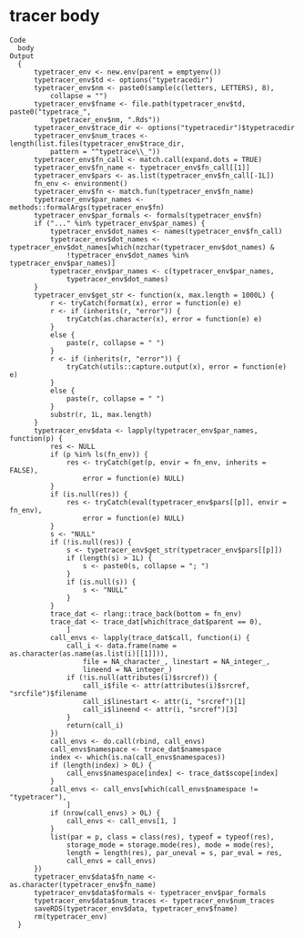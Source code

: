 # tracer body

    Code
      body
    Output
      {
          typetracer_env <- new.env(parent = emptyenv())
          typetracer_env$td <- options("typetracedir")
          typetracer_env$nm <- paste0(sample(c(letters, LETTERS), 8), 
              collapse = "")
          typetracer_env$fname <- file.path(typetracer_env$td, paste0("typetrace_", 
              typetracer_env$nm, ".Rds"))
          typetracer_env$trace_dir <- options("typetracedir")$typetracedir
          typetracer_env$num_traces <- length(list.files(typetracer_env$trace_dir, 
              pattern = "^typetrace\\_"))
          typetracer_env$fn_call <- match.call(expand.dots = TRUE)
          typetracer_env$fn_name <- typetracer_env$fn_call[[1]]
          typetracer_env$pars <- as.list(typetracer_env$fn_call[-1L])
          fn_env <- environment()
          typetracer_env$fn <- match.fun(typetracer_env$fn_name)
          typetracer_env$par_names <- methods::formalArgs(typetracer_env$fn)
          typetracer_env$par_formals <- formals(typetracer_env$fn)
          if ("..." %in% typetracer_env$par_names) {
              typetracer_env$dot_names <- names(typetracer_env$fn_call)
              typetracer_env$dot_names <- typetracer_env$dot_names[which(nzchar(typetracer_env$dot_names) & 
                  !typetracer_env$dot_names %in% typetracer_env$par_names)]
              typetracer_env$par_names <- c(typetracer_env$par_names, 
                  typetracer_env$dot_names)
          }
          typetracer_env$get_str <- function(x, max.length = 1000L) {
              r <- tryCatch(format(x), error = function(e) e)
              r <- if (inherits(r, "error")) {
                  tryCatch(as.character(x), error = function(e) e)
              }
              else {
                  paste(r, collapse = " ")
              }
              r <- if (inherits(r, "error")) {
                  tryCatch(utils::capture.output(x), error = function(e) e)
              }
              else {
                  paste(r, collapse = " ")
              }
              substr(r, 1L, max.length)
          }
          typetracer_env$data <- lapply(typetracer_env$par_names, function(p) {
              res <- NULL
              if (p %in% ls(fn_env)) {
                  res <- tryCatch(get(p, envir = fn_env, inherits = FALSE), 
                      error = function(e) NULL)
              }
              if (is.null(res)) {
                  res <- tryCatch(eval(typetracer_env$pars[[p]], envir = fn_env), 
                      error = function(e) NULL)
              }
              s <- "NULL"
              if (!is.null(res)) {
                  s <- typetracer_env$get_str(typetracer_env$pars[[p]])
                  if (length(s) > 1L) {
                      s <- paste0(s, collapse = "; ")
                  }
                  if (is.null(s)) {
                      s <- "NULL"
                  }
              }
              trace_dat <- rlang::trace_back(bottom = fn_env)
              trace_dat <- trace_dat[which(trace_dat$parent == 0), 
                  ]
              call_envs <- lapply(trace_dat$call, function(i) {
                  call_i <- data.frame(name = as.character(as.name(as.list(i)[[1]])), 
                      file = NA_character_, linestart = NA_integer_, 
                      lineend = NA_integer_)
                  if (!is.null(attributes(i)$srcref)) {
                      call_i$file <- attr(attributes(i)$srcref, "srcfile")$filename
                      call_i$linestart <- attr(i, "srcref")[1]
                      call_i$lineend <- attr(i, "srcref")[3]
                  }
                  return(call_i)
              })
              call_envs <- do.call(rbind, call_envs)
              call_envs$namespace <- trace_dat$namespace
              index <- which(is.na(call_envs$namespaces))
              if (length(index) > 0L) {
                  call_envs$namespace[index] <- trace_dat$scope[index]
              }
              call_envs <- call_envs[which(call_envs$namespace != "typetracer"), 
                  ]
              if (nrow(call_envs) > 0L) {
                  call_envs <- call_envs[1, ]
              }
              list(par = p, class = class(res), typeof = typeof(res), 
                  storage_mode = storage.mode(res), mode = mode(res), 
                  length = length(res), par_uneval = s, par_eval = res, 
                  call_envs = call_envs)
          })
          typetracer_env$data$fn_name <- as.character(typetracer_env$fn_name)
          typetracer_env$data$formals <- typetracer_env$par_formals
          typetracer_env$data$num_traces <- typetracer_env$num_traces
          saveRDS(typetracer_env$data, typetracer_env$fname)
          rm(typetracer_env)
      }

